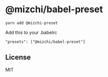 # @mizchi/babel-preset

```
yarn add @mizchi-preset
```

Add this to your .babelrc

```
"presets": ["@mizchi/babel-preset"]
```

## License

MIT
